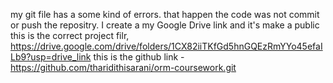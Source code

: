 my git file has a some kind of errors. that happen the code was not commit or push the repositry. 
I create a my Google Drive link and it's make a public
this is the correct project filr,   https://drive.google.com/drive/folders/1CX82iiTKfGd5hnGQEzRmYYo45efaILb9?usp=drive_link
this is the github link - https://github.com/tharidithisarani/orm-coursework.git
